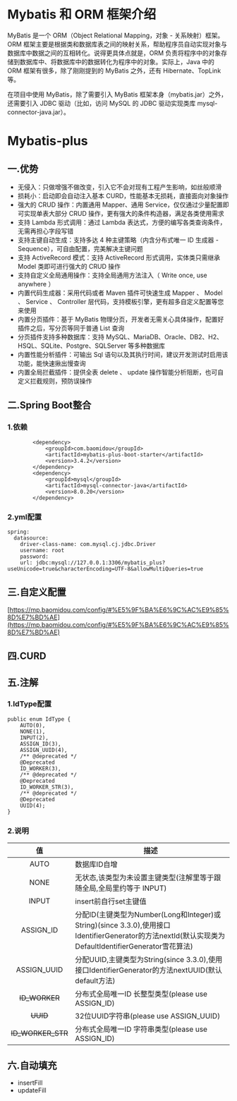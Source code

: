 # Mybatis 和 ORM 框架介绍
MyBatis 是一个 ORM（Object Relational Mapping，对象 - 关系映射）框架。ORM 框架主要是根据类和数据库表之间的映射关系，帮助程序员自动实现对象与数据库中数据之间的互相转化。说得更具体点就是，ORM 负责将程序中的对象存储到数据库中、将数据库中的数据转化为程序中的对象。实际上，Java 中的 ORM 框架有很多，除了刚刚提到的 MyBatis 之外，还有 Hibernate、TopLink 等。

在项目中使用 MyBatis，除了需要引入 MyBatis 框架本身（mybatis.jar）之外，还需要引入 JDBC 驱动（比如，访问 MySQL 的 JDBC 驱动实现类库 mysql-connector-java.jar）。

# Mybatis-plus

## 一.优势
* 无侵入：只做增强不做改变，引入它不会对现有工程产生影响，如丝般顺滑
* 损耗小：启动即会自动注入基本 CURD，性能基本无损耗，直接面向对象操作
* 强大的 CRUD 操作：内置通用 Mapper、通用 Service，仅仅通过少量配置即可实现单表大部分 CRUD 操作，更有强大的条件构造器，满足各类使用需求
* 支持 Lambda 形式调用：通过 Lambda 表达式，方便的编写各类查询条件，无需再担心字段写错
* 支持主键自动生成：支持多达 4 种主键策略（内含分布式唯一 ID 生成器 - Sequence），可自由配置，完美解决主键问题
* 支持 ActiveRecord 模式：支持 ActiveRecord 形式调用，实体类只需继承 Model 类即可进行强大的 CRUD 操作
* 支持自定义全局通用操作：支持全局通用方法注入（ Write once, use anywhere ）
* 内置代码生成器：采用代码或者 Maven 插件可快速生成 Mapper 、 Model 、 Service 、 Controller 层代码，支持模板引擎，更有超多自定义配置等您来使用
* 内置分页插件：基于 MyBatis 物理分页，开发者无需关心具体操作，配置好插件之后，写分页等同于普通 List 查询
* 分页插件支持多种数据库：支持 MySQL、MariaDB、Oracle、DB2、H2、HSQL、SQLite、Postgre、SQLServer 等多种数据库
* 内置性能分析插件：可输出 Sql 语句以及其执行时间，建议开发测试时启用该功能，能快速揪出慢查询
* 内置全局拦截插件：提供全表 delete 、 update 操作智能分析阻断，也可自定义拦截规则，预防误操作

## 二.Spring Boot整合
### 1.依赖
```
        <dependency>
            <groupId>com.baomidou</groupId>
            <artifactId>mybatis-plus-boot-starter</artifactId>
            <version>3.4.2</version>
        </dependency>
        <dependency>
            <groupId>mysql</groupId>
            <artifactId>mysql-connector-java</artifactId>
            <version>8.0.20</version>
        </dependency>
```
### 2.yml配置
```
spring:
  datasource:
    driver-class-name: com.mysql.cj.jdbc.Driver
    username: root
    password:
    url: jdbc:mysql://127.0.0.1:3306/mybatis_plus?useUnicode=true&characterEncoding=UTF-8&allowMultiQueries=true

```

## 三.自定义配置
[https://mp.baomidou.com/config/#%E5%9F%BA%E6%9C%AC%E9%85%8D%E7%BD%AE](https://mp.baomidou.com/config/#%E5%9F%BA%E6%9C%AC%E9%85%8D%E7%BD%AE)

## 四.CURD

## 五.注解
### 1.IdType配置
```
public enum IdType {
    AUTO(0), 
    NONE(1), 
    INPUT(2),
    ASSIGN_ID(3), 
    ASSIGN_UUID(4),
    /** @deprecated */
    @Deprecated
    ID_WORKER(3),
    /** @deprecated */
    @Deprecated
    ID_WORKER_STR(3),
    /** @deprecated */
    @Deprecated
    UUID(4);
}
```
### 2.说明
|值|描述|
|:----:|----| 
|AUTO | 数据库ID自增|
|NONE|无状态,该类型为未设置主键类型(注解里等于跟随全局,全局里约等于 INPUT)|
|INPUT|insert前自行set主键值|
|ASSIGN_ID|分配ID(主键类型为Number(Long和Integer)或String)(since 3.3.0),使用接口IdentifierGenerator的方法nextId(默认实现类为DefaultIdentifierGenerator雪花算法)|
|ASSIGN_UUID|分配UUID,主键类型为String(since 3.3.0),使用接口IdentifierGenerator的方法nextUUID(默认default方法)|
|~~ID_WORKER~~|分布式全局唯一ID 长整型类型(please use ASSIGN_ID)|
|~~UUID~~|32位UUID字符串(please use ASSIGN_UUID)|
|~~ID_WORKER_STR~~|分布式全局唯一ID 字符串类型(please use ASSIGN_ID)|

## 六.自动填充
* insertFill
* updateFill







